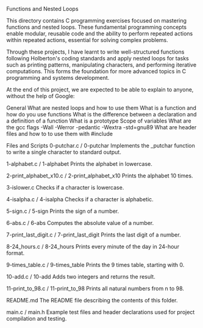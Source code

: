 Functions and Nested Loops

This directory contains C programming exercises focused on mastering functions and nested loops. These fundamental programming concepts enable modular, reusable code and the ability to perform repeated actions within repeated actions, essential for solving complex problems.

Through these projects, I have learnt to write well-structured functions following Holberton's coding standards and apply nested loops for tasks such as printing patterns, manipulating characters, and performing iterative computations. This forms the foundation for more advanced topics in C programming and systems development.

At the end of this project, we are expected to be able to explain to anyone, without the help of Google:

General
What are nested loops and how to use them
What is a function and how do you use functions
What is the difference between a declaration and a definition of a function
What is a prototype
Scope of variables
What are the gcc flags -Wall -Werror -pedantic -Wextra -std=gnu89
What are header files and how to to use them with #include

Files and Scripts
0-putchar.c / 0-putchar
Implements the _putchar function to write a single character to standard output.

1-alphabet.c / 1-alphabet
Prints the alphabet in lowercase.

2-print_alphabet_x10.c / 2-print_alphabet_x10
Prints the alphabet 10 times.

3-islower.c
Checks if a character is lowercase.

4-isalpha.c / 4-isalpha
Checks if a character is alphabetic.

5-sign.c / 5-sign
Prints the sign of a number.

6-abs.c / 6-abs
Computes the absolute value of a number.

7-print_last_digit.c / 7-print_last_digit
Prints the last digit of a number.

8-24_hours.c / 8-24_hours
Prints every minute of the day in 24-hour format.

9-times_table.c / 9-times_table
Prints the 9 times table, starting with 0.

10-add.c / 10-add
Adds two integers and returns the result.

11-print_to_98.c / 11-print_to_98
Prints all natural numbers from n to 98.

README.md
The README file describing the contents of this folder.

main.c / main.h
Example test files and header declarations used for project compilation and testing.

